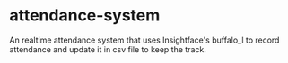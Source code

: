# attendance-system
An realtime attendance system that uses Insightface's buffalo_l to record attendance and update it in csv file to keep the track.
